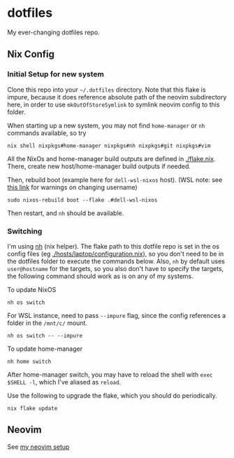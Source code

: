 # dotfiles

My ever-changing dotfiles repo.

## Nix Config

### Initial Setup for new system

Clone this repo into your `~/.dotfiles` directory.
Note that this flake is impure, because it does reference absolute path of the neovim subdirectory here, in order to use `mkOutOfStoreSymlink` to symlink neovim config to this folder.

When starting up a new system, you may not find `home-manager` or `nh` commands available, so try

```shell
nix shell nixpkgs#home-manager nixpkgs#nh nixpkgs#git nixpkgs#vim
```

All the NixOs and home-manager build outputs are defined in [./flake.nix](./flake.nix).
There, create new host/home-manager build outputs if needed.

Then, rebuild boot (example here for `dell-wsl-nixos` host).
(WSL note: see [this link](https://nix-community.github.io/NixOS-WSL/how-to/change-username.html) for warnings on changing username)

```shell
sudo nixos-rebuild boot --flake .#dell-wsl-nixos
```

Then restart, and `nh` should be available.

### Switching

I'm using [nh](https://github.com/viperML/nh) (nix helper).
The flake path to this dotfile repo is set in the os config files (eg [./hosts/laptop/configuration.nix](./hosts/laptop/configuration.nix)), so you don't need to be in the dotfiles folder to execute the commands below.
Also, `nh` by default uses `user@hostname` for the targets, so you also don't have to specify the targets, the following command should work as is on any of my systems.

To update NixOS

```shell
nh os switch
```

For WSL instance, need to pass `--impure` flag, since the config references a folder in the `/mnt/c/` mount.

```shell
nh os switch -- --impure
```

To update home-manager

```shell
nh home switch
```

After home-manager switch, you may have to reload the shell with `exec $SHELL -l`, which I've aliased as `reload`.

Use the following to upgrade the flake, which you should do periodically.

```shell
nix flake update
```

## Neovim

See [my neovim setup](./modules/features/neovim/README.md)
